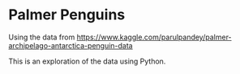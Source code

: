 # Palmer Penguins


Using the data from https://www.kaggle.com/parulpandey/palmer-archipelago-antarctica-penguin-data

This is an exploration of the data using Python.
